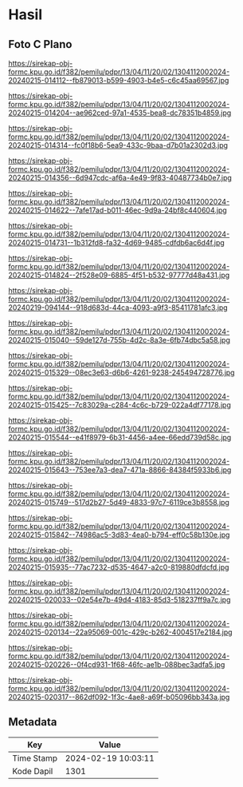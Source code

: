 # Hasil

## Foto C Plano

https://sirekap-obj-formc.kpu.go.id/f382/pemilu/pdpr/13/04/11/20/02/1304112002024-20240215-014112--fb879013-b599-4903-b4e5-c6c45aa69567.jpg

https://sirekap-obj-formc.kpu.go.id/f382/pemilu/pdpr/13/04/11/20/02/1304112002024-20240215-014204--ae962ced-97a1-4535-bea8-dc78351b4859.jpg

https://sirekap-obj-formc.kpu.go.id/f382/pemilu/pdpr/13/04/11/20/02/1304112002024-20240215-014314--fc0f18b6-5ea9-433c-9baa-d7b01a2302d3.jpg

https://sirekap-obj-formc.kpu.go.id/f382/pemilu/pdpr/13/04/11/20/02/1304112002024-20240215-014356--6d947cdc-af6a-4e49-9f83-40487734b0e7.jpg

https://sirekap-obj-formc.kpu.go.id/f382/pemilu/pdpr/13/04/11/20/02/1304112002024-20240215-014622--7afe17ad-b011-46ec-9d9a-24bf8c440604.jpg

https://sirekap-obj-formc.kpu.go.id/f382/pemilu/pdpr/13/04/11/20/02/1304112002024-20240215-014731--1b312fd8-fa32-4d69-9485-cdfdb6ac6d4f.jpg

https://sirekap-obj-formc.kpu.go.id/f382/pemilu/pdpr/13/04/11/20/02/1304112002024-20240215-014824--2f528e09-6885-4f51-b532-97777d48a431.jpg

https://sirekap-obj-formc.kpu.go.id/f382/pemilu/pdpr/13/04/11/20/02/1304112002024-20240219-094144--918d683d-44ca-4093-a9f3-85411781afc3.jpg

https://sirekap-obj-formc.kpu.go.id/f382/pemilu/pdpr/13/04/11/20/02/1304112002024-20240215-015040--59de127d-755b-4d2c-8a3e-6fb74dbc5a58.jpg

https://sirekap-obj-formc.kpu.go.id/f382/pemilu/pdpr/13/04/11/20/02/1304112002024-20240215-015329--08ec3e63-d6b6-4261-9238-245494728776.jpg

https://sirekap-obj-formc.kpu.go.id/f382/pemilu/pdpr/13/04/11/20/02/1304112002024-20240215-015425--7c83029a-c284-4c6c-b729-022a4df77178.jpg

https://sirekap-obj-formc.kpu.go.id/f382/pemilu/pdpr/13/04/11/20/02/1304112002024-20240215-015544--e41f8979-6b31-4456-a4ee-66edd739d58c.jpg

https://sirekap-obj-formc.kpu.go.id/f382/pemilu/pdpr/13/04/11/20/02/1304112002024-20240215-015643--753ee7a3-dea7-471a-8866-84384f5933b6.jpg

https://sirekap-obj-formc.kpu.go.id/f382/pemilu/pdpr/13/04/11/20/02/1304112002024-20240215-015749--517d2b27-5d49-4833-97c7-6119ce3b8558.jpg

https://sirekap-obj-formc.kpu.go.id/f382/pemilu/pdpr/13/04/11/20/02/1304112002024-20240215-015842--74986ac5-3d83-4ea0-b794-eff0c58b130e.jpg

https://sirekap-obj-formc.kpu.go.id/f382/pemilu/pdpr/13/04/11/20/02/1304112002024-20240215-015935--77ac7232-d535-4647-a2c0-819880dfdcfd.jpg

https://sirekap-obj-formc.kpu.go.id/f382/pemilu/pdpr/13/04/11/20/02/1304112002024-20240215-020033--02e54e7b-49d4-4183-85d3-518237ff9a7c.jpg

https://sirekap-obj-formc.kpu.go.id/f382/pemilu/pdpr/13/04/11/20/02/1304112002024-20240215-020134--22a95069-001c-429c-b262-4004517e2184.jpg

https://sirekap-obj-formc.kpu.go.id/f382/pemilu/pdpr/13/04/11/20/02/1304112002024-20240215-020226--0f4cd931-1f68-46fc-ae1b-088bec3adfa5.jpg

https://sirekap-obj-formc.kpu.go.id/f382/pemilu/pdpr/13/04/11/20/02/1304112002024-20240215-020317--862df092-1f3c-4ae8-a69f-b05096bb343a.jpg


## Metadata

| Key        | Value               |
| ---------- | ------------------- |
| Time Stamp | 2024-02-19 10:03:11 |
| Kode Dapil | 1301                |



